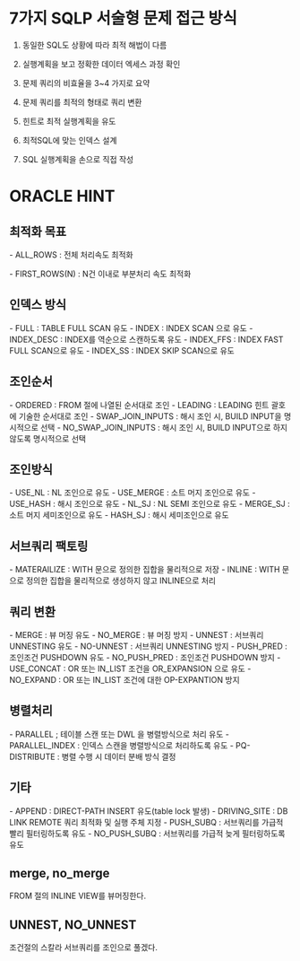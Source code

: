 # 7가지 SQLP 서술형 문제 접근 방식

1. 동일한 SQL도 상황에 따라 최적 해법이 다름

2. 실행계획을 보고 정확한 데이터 엑세스 과정 확인

3. 문제 쿼리의 비효율을 3~4 가지로 요약

4. 문제 쿼리를 최적의 형태로 쿼리 변환

5. 힌트로 최적 실행계획을 유도

6. 최적SQL에 맞는 인덱스 설계

7. SQL 실행계획을 손으로 직접 작성

# ORACLE HINT

## 최적화 목표

\- ALL_ROWS : 전체 처리속도 최적화

\- FIRST_ROWS(N) : N건 이내로 부분처리 속도 최적화

## 인덱스 방식

\- FULL : TABLE FULL SCAN 유도
\- INDEX : INDEX SCAN 으로 유도
\- INDEX_DESC : INDEX를 역순으로 스캔하도록 유도
\- INDEX_FFS : INDEX FAST FULL SCAN으로 유도
\- INDEX_SS : INDEX SKIP SCAN으로 유도

## 조인순서

\- ORDERED : FROM 절에 나열된 순서대로 조인
\- LEADING : LEADING 힌트 괄호에 기술한 순서대로 조인
\- SWAP_JOIN_INPUTS : 해시 조인 시, BUILD INPUT을 명시적으로 선택
\- NO_SWAP_JOIN_INPUTS : 해시 조인 시, BUILD INPUT으로 하지 않도록 명시적으로 선택

## 조인방식

\- USE_NL : NL 조인으로 유도
\- USE_MERGE : 소트 머지 조인으로 유도
\- USE_HASH : 해시 조인으로 유도
\- NL_SJ : NL SEMI 조인으로 유도
\- MERGE_SJ : 소트 머지 세미조인으로 유도
\- HASH_SJ : 해시 세미조인으로 유도

## 서브쿼리 팩토링

\- MATERAILIZE : WITH 문으로 정의한 집합을 물리적으로 저장
\- INLINE : WITH 문으로 정의한 집합을 물리적으로 생성하지 않고 INLINE으로 처리

## 쿼리 변환

\- MERGE : 뷰 머징 유도
\- NO_MERGE : 뷰 머징 방지
\- UNNEST : 서브쿼리 UNNESTING 유도
\- NO-UNNEST : 서브쿼리 UNNESTING 방지
\- PUSH_PRED : 조인조건 PUSHDOWN 유도
\- NO_PUSH_PRED : 조인조건 PUSHDOWN 방지
\- USE_CONCAT : OR 또는 IN_LIST 조건을 OR_EXPANSION 으로 유도
\- NO_EXPAND : OR 또는 IN_LIST 조건에 대한 OP-EXPANTION 방지

## 병렬처리

\- PARALLEL ; 테이블 스캔 또는 DWL 을 병렬방식으로 처리 유도
\- PARALLEL_INDEX : 인덱스 스캔을 병렬방식으로 처리하도록 유도
\- PQ-DISTRIBUTE : 병렬 수행 시 데이터 분배 방식 결정

## 기타

\- APPEND : DIRECT-PATH INSERT 유도(table lock 발생)
\- DRIVING_SITE : DB LINK REMOTE 쿼리 최적화 및 실행 주체 지정
\- PUSH_SUBQ : 서브쿼리를 가급적 빨리 필터링하도록 유도
\- NO_PUSH_SUBQ : 서브쿼리를 가급적 늦게 필터링하도록 유도

## merge, no_merge

FROM 절의 INLINE VIEW를 뷰머징한다.

## UNNEST, NO_UNNEST

조건절의 스칼라 서브쿼리를 조인으로 풀겠다.
